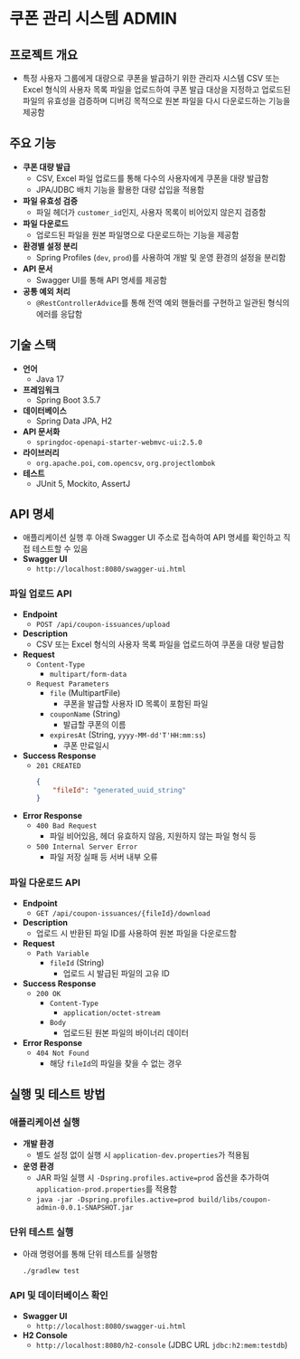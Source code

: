 # 쿠폰 관리 시스템 ADMIN

## 프로젝트 개요

- 특정 사용자 그룹에게 대량으로 쿠폰을 발급하기 위한 관리자 시스템
CSV 또는 Excel 형식의 사용자 목록 파일을 업로드하여 쿠폰 발급 대상을 지정하고 업로드된 파일의 유효성을 검증하며 디버깅 목적으로 원본 파일을 다시 다운로드하는 기능을 제공함

## 주요 기능

- **쿠폰 대량 발급**
    - CSV, Excel 파일 업로드를 통해 다수의 사용자에게 쿠폰을 대량 발급함
    - JPA/JDBC 배치 기능을 활용한 대량 삽입을 적용함
- **파일 유효성 검증**
    - 파일 헤더가 `customer_id`인지, 사용자 목록이 비어있지 않은지 검증함
- **파일 다운로드**
    - 업로드된 파일을 원본 파일명으로 다운로드하는 기능을 제공함
- **환경별 설정 분리**
    - Spring Profiles (`dev`, `prod`)를 사용하여 개발 및 운영 환경의 설정을 분리함
- **API 문서**
    - Swagger UI를 통해 API 명세를 제공함
- **공통 예외 처리**
    - `@RestControllerAdvice`를 통해 전역 예외 핸들러를 구현하고 일관된 형식의 에러를 응답함

## 기술 스택
- **언어**
    - Java 17
- **프레임워크**
    - Spring Boot 3.5.7
- **데이터베이스**
    - Spring Data JPA, H2
- **API 문서화**
    - `springdoc-openapi-starter-webmvc-ui:2.5.0`
- **라이브러리**
    - `org.apache.poi`, `com.opencsv`, `org.projectlombok`
- **테스트**
    - JUnit 5, Mockito, AssertJ

## API 명세

- 애플리케이션 실행 후 아래 Swagger UI 주소로 접속하여 API 명세를 확인하고 직접 테스트할 수 있음
- **Swagger UI**
    - `http://localhost:8080/swagger-ui.html`

### 파일 업로드 API
- **Endpoint**
    - `POST /api/coupon-issuances/upload`
- **Description**
    - CSV 또는 Excel 형식의 사용자 목록 파일을 업로드하여 쿠폰을 대량 발급함
- **Request**
    - `Content-Type`
        - `multipart/form-data`
    - `Request Parameters`
        - `file` (MultipartFile)
            - 쿠폰을 발급할 사용자 ID 목록이 포함된 파일
        - `couponName` (String)
            - 발급할 쿠폰의 이름
        - `expiresAt` (String, `yyyy-MM-dd'T'HH:mm:ss`)
            - 쿠폰 만료일시
- **Success Response**
  - `201 CREATED`
      ```json
      {
          "fileId": "generated_uuid_string"
      }
      ```
- **Error Response**
    - `400 Bad Request`
        - 파일 비어있음, 헤더 유효하지 않음, 지원하지 않는 파일 형식 등
    - `500 Internal Server Error`
        - 파일 저장 실패 등 서버 내부 오류

### 파일 다운로드 API
- **Endpoint**
    - `GET /api/coupon-issuances/{fileId}/download`
- **Description**
    - 업로드 시 반환된 파일 ID를 사용하여 원본 파일을 다운로드함
- **Request**
    - `Path Variable`
        - `fileId` (String)
            - 업로드 시 발급된 파일의 고유 ID
- **Success Response**
  - `200 OK`
      - `Content-Type`
          - `application/octet-stream`
      - `Body`
          - 업로드된 원본 파일의 바이너리 데이터
- **Error Response**
    - `404 Not Found`
        - 해당 `fileId`의 파일을 찾을 수 없는 경우

## 실행 및 테스트 방법

### 애플리케이션 실행
- **개발 환경**
    - 별도 설정 없이 실행 시 `application-dev.properties`가 적용됨
- **운영 환경**
    - JAR 파일 실행 시 `-Dspring.profiles.active=prod` 옵션을 추가하여 `application-prod.properties`를 적용함
    - `java -jar -Dspring.profiles.active=prod build/libs/coupon-admin-0.0.1-SNAPSHOT.jar`

### 단위 테스트 실행
- 아래 명령어를 통해 단위 테스트를 실행함
   ```sh
   ./gradlew test
   ```

### API 및 데이터베이스 확인
- **Swagger UI**
    - `http://localhost:8080/swagger-ui.html`
- **H2 Console**
    - `http://localhost:8080/h2-console` (JDBC URL `jdbc:h2:mem:testdb`)

